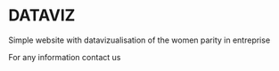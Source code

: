 DATAVIZ
==========

Simple website with datavizualisation of the women parity in entreprise

For any information contact us 
